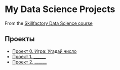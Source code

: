 # My Data Science Projects

From the [Skillfactory Data Science course](https://skillfactory.ru/data-scientist)

## Проекты

* [Проект 0. Игра: Угадай число](https://github.com/SkilfactoryDS/sf_data_science/tree/main/project_0)
* [Проект 1. ______](____)
* [Проект 2. ______](____)